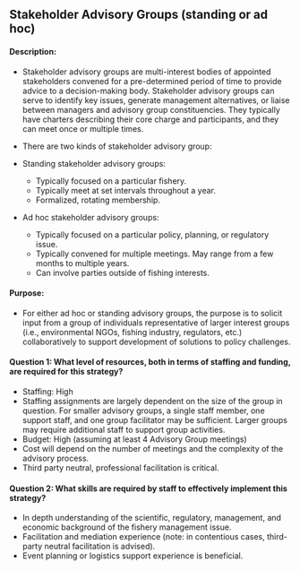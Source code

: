 ## Stakeholder Advisory Groups (standing or ad hoc)
#### Description: 
-  Stakeholder advisory groups are multi-interest bodies of appointed stakeholders convened for a pre-determined period of time to provide advice to a decision-making body. Stakeholder advisory groups can serve to identify key issues, generate management alternatives, or liaise between managers and advisory group constituencies. They typically have charters describing their core charge and participants, and they can meet once or multiple times. 

-  There are two kinds of stakeholder advisory group:
  - Standing stakeholder advisory groups:
    - Typically focused on a particular fishery.
    - Typically meet at set intervals throughout a year.
    - Formalized, rotating membership.
  - Ad hoc stakeholder advisory groups:
    - Typically focused on a particular policy, planning, or regulatory issue.
    - Typically convened for multiple meetings. May range from a few months to multiple years.
    - Can involve parties outside of fishing interests.

#### Purpose:
-  For either ad hoc or standing advisory groups, the purpose is to solicit input from a group of individuals representative of larger interest groups (i.e., environmental NGOs, fishing industry, regulators, etc.) collaboratively to support development of solutions to policy challenges.

#### Question 1: What level of resources, both in terms of staffing and funding, are required for this strategy?
-   Staffing: High
  -    Staffing assignments are largely dependent on the size of the group in question. For smaller advisory groups, a single staff member, one support staff, and one group facilitator may be sufficient. Larger groups may require additional staff to support group activities. 
-   Budget: High (assuming at least 4 Advisory Group meetings)
  -    Cost will depend on the number of meetings and the complexity of the advisory process. 
  -    Third party neutral, professional facilitation is critical.

#### Question 2: What skills are required by staff to effectively implement this strategy?
-   In depth understanding of the scientific, regulatory, management, and economic background of the fishery management issue.
-   Facilitation and mediation experience (note: in contentious cases, third-party neutral facilitation is advised).
-   Event planning or logistics support experience is beneficial.


    